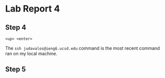 # Lab Report 4

## Step 4
`<up> <enter>`

The `ssh judavalos@ieng6.ucsd.edu` command is the most recent command ran on my local machine.

## Step 5
